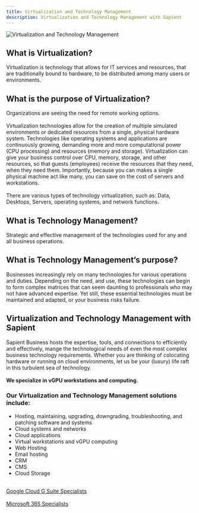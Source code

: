 ```yaml
---
title: Virtualization and Technology Management
description: Virtualization and Technology Management with Sapient
---
```

![Virtualization and Technology Management](/management/management-technology_management.webp)
<!-- <div>
  <img src="https://sbmedia.blob.core.windows.net/images/computer-scientists-working-with-supercomputer.JPG" srcset="https://sbmedia.blob.core.windows.net/images/computer-scientists-working-with-supercomputer.JPG 2x" alt="Technology Management"/>
</div> -->

## What is Virtualization?

Virtualization is technology that allows for IT services and resources, that are traditionally bound to hardware, to be distributed among many users or environments.

## What is the purpose of Virtualization?

Organizations are seeing the need for remote working options. 
\
\
Virtualization technologies allow for the creation of multiple simulated environments or dedicated resources from a single, physical hardware system. Technologies like operating systems and applications are continuously growing, demanding more and more computational power (CPU processing) and resources (memory and storage). Virtualization can give your business control over CPU, memory, storage, and other resources, so that guests (employees) receive the resources that they need, when they need them. Importantly, because you can makes a single physical machine act like many, you can save on the cost of servers and workstations.
\
\
There are various types of technology virtualization, such as: Data, Desktops, Servers, operating systems, and network functions.

## What is Technology Management?

Strategic and effective management of the technologies used for any and all business operations.

## What is Technology Management’s purpose?

Businesses increasingly rely on many technologies for various operations and duties. Depending on the need, and use, these technologies can begin to form complex matrices that can seem daunting to professionals who may not have advanced expertise. Yet still, these essential technologies must be maintained and adapted, or your business risks failure.

## Virtualization and Technology Management with Sapient
Sapient Business hosts the expertise, tools, and connections to efficiently and effectively, mange the technological needs of even the most complex business technology requirements. Whether you are thinking of colocating hardware or running on cloud environments, let us be your (luxury) life raft in this turbulent sea of technology.
\
\
**We specialize in vGPU workstations and computing.**

### Our Virtualization and Technology Management solutions include:

- Hosting, maintaining, upgrading, downgrading, troubleshooting, and patching software and systems
- Cloud systems and networks
- Cloud applications
- Virtual workstations and vGPU computing
- Web Hosting
- Email hosting
- CRM
- CMS
- Cloud Storage

\
[Google Cloud G Suite Specialists](https://gsuite.google.com/)
\
\
[Microsoft 365 Specialists](https://www.microsoft.com/en-us/microsoft-365)

